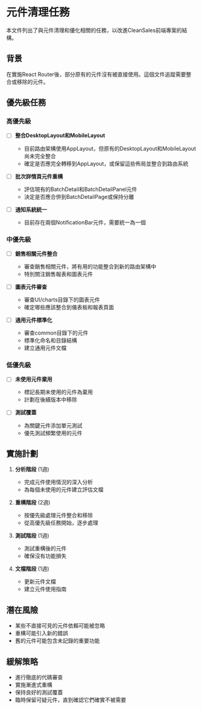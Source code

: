 # 元件清理任務

本文件列出了與元件清理和優化相關的任務，以改進CleanSales前端專案的結構。

## 背景

在實施React Router後，部分原有的元件沒有被直接使用。這個文件追蹤需要整合或移除的元件。

## 優先級任務

### 高優先級

- [ ] **整合DesktopLayout和MobileLayout**
  - 目前路由架構使用AppLayout，但原有的DesktopLayout和MobileLayout尚未完全整合
  - 確定是否應完全轉移到AppLayout，或保留這些佈局並整合到路由系統

- [ ] **批次詳情頁元件重構**
  - 評估現有的BatchDetail和BatchDetailPanel元件
  - 決定是否應合併到BatchDetailPage或保持分離

- [ ] **通知系統統一**
  - 目前存在兩個NotificationBar元件，需要統一為一個

### 中優先級

- [ ] **銷售相關元件整合**
  - 審查銷售相關元件，將有用的功能整合到新的路由架構中
  - 特別關注銷售報表和圖表元件

- [ ] **圖表元件審查**
  - 審查UI/charts目錄下的圖表元件
  - 確定哪些應該整合到儀表板和報表頁面

- [ ] **通用元件標準化**
  - 審查common目錄下的元件
  - 標準化命名和目錄結構
  - 建立通用元件文檔

### 低優先級

- [ ] **未使用元件棄用**
  - 標記長期未使用的元件為棄用
  - 計劃在後續版本中移除

- [ ] **測試覆蓋**
  - 為關鍵元件添加單元測試
  - 優先測試頻繁使用的元件

## 實施計劃

1. **分析階段** (1週)
   - 完成元件使用情況的深入分析
   - 為每個未使用的元件建立評估文檔

2. **重構階段** (2週)
   - 按優先級處理元件整合和移除
   - 從高優先級任務開始，逐步處理

3. **測試階段** (1週)
   - 測試重構後的元件
   - 確保沒有功能損失

4. **文檔階段** (1週)
   - 更新元件文檔
   - 建立元件使用指南

## 潛在風險

- 某些不直接可見的元件依賴可能被忽略
- 重構可能引入新的錯誤
- 舊的元件可能包含未記錄的重要功能

## 緩解策略

- 進行徹底的代碼審查
- 實施漸進式重構
- 保持良好的測試覆蓋
- 臨時保留可疑元件，直到確認它們確實不被需要
